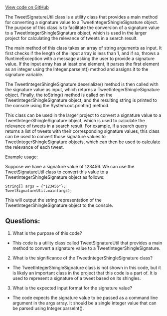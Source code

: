 [View code on GitHub](https://github.com/misbahsy/the-algorithm/src/java/com/twitter/search/common/relevance/features/TweetSignatureUtil.java)

The TweetSignatureUtil class is a utility class that provides a main method for converting a signature value to a TweetIntegerShingleSignature object. The purpose of this class is to facilitate the conversion of a signature value to a TweetIntegerShingleSignature object, which is used in the larger project for calculating the relevance of tweets in a search result.

The main method of this class takes an array of string arguments as input. It first checks if the length of the input array is less than 1, and if so, throws a RuntimeException with a message asking the user to provide a signature value. If the input array has at least one element, it parses the first element as an integer using the Integer.parseInt() method and assigns it to the signature variable.

The TweetIntegerShingleSignature.deserialize() method is then called with the signature value as input, which returns a TweetIntegerShingleSignature object. Finally, the toString() method is called on the TweetIntegerShingleSignature object, and the resulting string is printed to the console using the System.out.println() method.

This class can be used in the larger project to convert a signature value to a TweetIntegerShingleSignature object, which is used to calculate the relevance of tweets in a search result. For example, if a search query returns a list of tweets with their corresponding signature values, this class can be used to convert those signature values to TweetIntegerShingleSignature objects, which can then be used to calculate the relevance of each tweet. 

Example usage:

Suppose we have a signature value of 123456. We can use the TweetSignatureUtil class to convert this value to a TweetIntegerShingleSignature object as follows:

```
String[] args = {"123456"};
TweetSignatureUtil.main(args);
```

This will output the string representation of the TweetIntegerShingleSignature object to the console.
## Questions: 
 1. What is the purpose of this code?
- This code is a utility class called TweetSignatureUtil that provides a main method to convert a signature value to a TweetIntegerShingleSignature.

2. What is the significance of the TweetIntegerShingleSignature class?
- The TweetIntegerShingleSignature class is not shown in this code, but it is likely an important class in the project that this code is a part of. It is used to represent a signature of a tweet based on its shingles.

3. What is the expected input format for the signature value?
- The code expects the signature value to be passed as a command line argument in the args array. It should be a single integer value that can be parsed using Integer.parseInt().